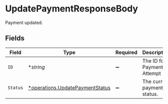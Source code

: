 # UpdatePaymentResponseBody

Payment updated.


## Fields

| Field                                                                                    | Type                                                                                     | Required                                                                                 | Description                                                                              |
| ---------------------------------------------------------------------------------------- | ---------------------------------------------------------------------------------------- | ---------------------------------------------------------------------------------------- | ---------------------------------------------------------------------------------------- |
| `ID`                                                                                     | **string*                                                                                | :heavy_minus_sign:                                                                       | The ID for a Payment Attempt                                                             |
| `Status`                                                                                 | [*operations.UpdatePaymentStatus](../../../pkg/models/operations/updatepaymentstatus.md) | :heavy_minus_sign:                                                                       | The current payment status.                                                              |